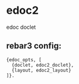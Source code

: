 edoc2
=====

edoc doclet

rebar3 config:
-----

    {edoc_opts, [
      {doclet, edoc2_doclet},
      {layout, edoc2_layout}
    ]}.

